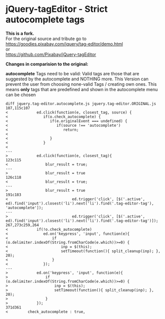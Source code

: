 jQuery-tagEditor - Strict autocomplete tags
============================================

**This is a fork.**<br />
For the original source and tribute go to<br />
https://goodies.pixabay.com/jquery/tag-editor/demo.html<br />
or<br />
https://github.com/Pixabay/jQuery-tagEditor<br />

__Changes in comparision to the original:__

**autocomplete**
Tags need to be valid: Valid tags are those that are suggested by the autocomplete and NOTHING more.
This Version can prevent the user from choosing none-valid Tags / creating own ones.
This means **only** tags that are predefined and shown in the autocomplete menu can be chosen

```
diff jquery.tag-editor.autocomplete.js jquery.tag-editor.ORIGINAL.js
107,115c107
<             ed.click(function(e, closest_tag, source) {
<                if(o.check_autocomplete) {
<                   if(e.originalEvent === undefined) {  
<                      if(source !== 'autocomplete') 
<                         return;
<                      
<                   }
<                }
<                
---
>             ed.click(function(e, closest_tag){
123c115
<                 blur_result = true;
---
>                 blur_result = true
126c118
<                 blur_result = true;
---
>                 blur_result = true
191c183
<                             ed.trigger('click', [$('.active', ed).find('input').closest('li').next('li').find('.tag-editor-tag'), 'autocomplete']);
---
>                             ed.trigger('click', [$('.active', ed).find('input').closest('li').next('li').find('.tag-editor-tag')]);
267,273c259,264
<             if(!o.check_autocomplete)
<                ed.on('keypress', 'input', function(e){ 
<                    if (o.delimiter.indexOf(String.fromCharCode(e.which))>=0) {
<                        inp = $(this);
<                        setTimeout(function(){ split_cleanup(inp); }, 20);
<                    }
<                });
---
>             ed.on('keypress', 'input', function(e){
>                 if (o.delimiter.indexOf(String.fromCharCode(e.which))>=0) {
>                     inp = $(this);
>                     setTimeout(function(){ split_cleanup(inp); }, 20);
>                 }
>             });
371d361
<         check_autocomplete : true,

```
